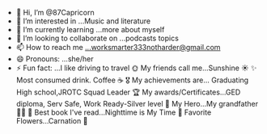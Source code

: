 - 👋 Hi, I’m @87Capricorn
- 👀 I’m interested in ...Music and literature 
- 🌱 I’m currently learning ...more about myself 
- 💞️ I’m looking to collaborate on ...podcasts topics
- 📫 How to reach me ...worksmarter333notharder@gmail.com 
- 😄 Pronouns: ...she/her
- ⚡ Fun fact: ...I like driving to travel 
  🌞 My friends call me...Sunshine ☀️
  ✨ Most consumed drink.  Coffee ☕
  🎖️ My achievements are... Graduating High school,JROTC Squad Leader
  🏆 My awards/Certificates...GED diploma, Serv Safe, Work Ready-Silver level
  🦸 My Hero...My grandfather 👴🏽
  📖 Best book I've read...Nighttime is My Time
  💐 Favorite Flowers...Carnation 🌺
<!---
87Capricorn/87Capricorn is a ✨ special ✨ repository because its `README.md` (this file) appears on your GitHub profile.
You can click the Preview link to take a look at your changes.
--->
